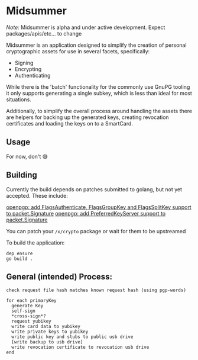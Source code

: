 # Midsummer

*_Note:_* Midsummer is alpha and under active development. Expect packages/apis/etc... to change

Midsummer is an application designed to simplify the creation of personal cryptographic assets for use in several facets, specifically:
- Signing
- Encrypting
- Authenticating

While there is the 'batch' functionality for the commonly use GnuPG tooling it only supports generating a single subkey, which is less than ideal for most situations.

Additionally, to simplify the overall process around handling the assets there are helpers for backing up the generated keys, creating revocation certificates and loading the keys on to a SmartCard.

## Usage

For now, don't 😅

## Building

Currently the build depends on patches submitted to golang, but not yet accepted. These include:

[openpgp: add FlagsAuthenticate, FlagsGroupKey and FlagsSplitKey support to packet.Signature](https://go-review.googlesource.com/c/crypto/+/120315)
[openpgp: add PreferredKeyServer support to packet.Signature](https://go-review.googlesource.com/c/crypto/+/120555)

You can patch your `/x/crypto` package or wait for them to be upstreamed

To build the application:
```
dep ensure
go build .
```

## General (intended) Process:
```
check request file hash matches known request hash (using pgp-words)

for each primaryKey
  generate Key
  self-sign
  *cross-sign*?
  request yubikey
  write card data to yubikey
  write private keys to yubikey
  write public key and stubs to public usb drive
  [write backup to usb drive]
  write revocation certificate to revocation usb drive
end
```
